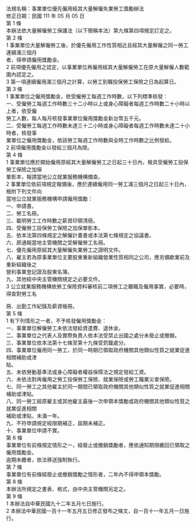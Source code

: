 法規名稱：事業單位優先僱用經其大量解僱失業勞工獎勵辦法  
修正日期：民國 111 年 05 月 05 日  
第 1 條  
本辦法依大量解僱勞工保護法（以下簡稱本法）第九條第四項規定訂定之。  
第 2 條  
1 事業單位大量解僱勞工後，於優先僱用工作性質相近且經其大量解僱之同一勞工連續滿三個月  
者，得申請僱用獎勵金。  
2 前項優先僱用之認定，以事業單位再僱用經其大量解僱勞工在原大量解僱人數範圍內認定之。  
3 第一項連續僱用滿三個月之計算，以勞工到職投保勞工保險之日為起算日。  
第 3 條  
1 事業單位之僱用獎勵金，依受僱勞工每週工作時數，以下列標準核發：  
一、受僱勞工每週工作時數三十二小時以上或身心障礙者每週工作時數二十小時以上者，依受僱  
勞工人數，每人每月核發事業單位僱用獎勵金新台幣五千元。  
二、受僱勞工每週工作時數未達三十二小時或身心障礙者每週工作時數未達二十小時者，核發事  
業單位之僱用獎勵金，依該勞工每週工作時數與全時工作時數之比例發給。  
2 前項僱用獎勵金以發給三個月為限。  
第 4 條  
1 事業單位應於開始僱用原經其大量解僱勞工之日起三十日內，檢具受僱勞工投保勞工保險之加保  
單影本，報請當地公立就業服務機構備查。  
2 事業單位依前項規定報備後，應於連續僱用同一勞工滿三個月之日起三十日內，檢附下列文件向  
當地公立就業服務機構申請僱用獎勵：  
一、申請書。  
二、勞工名冊。  
三、載明勞工工作時數之薪資印領清冊。  
四、受僱勞工投保勞工保險之加保單影本。  
五、依本法第四條規定之解僱計畫書或本法第七條規定之協議書。  
六、原通報當地主管機關之受解僱勞工名冊。  
七、優先僱用原經其大量解僱失業勞工之證明文件。  
八、雇主若為原事業單位主要股東重新組織營業性質相同之公司，應另備歇業前及重新組織後之  
營利事業登記證及股東名簿。  
九、其他經中央主管機關規定之必要文件。  
3 公立就業服務機構依勞工保險資料審核前二項勞工之離職及僱用事實，必要時，得查對勞工名  


冊、出勤工作紀錄及薪資帳冊。  
第 5 條  
1 有下列情形之一者，不予核發僱用獎勵金：  
一、事業單位解僱勞工未依法發給資遣費、退休金。  
二、事業單位之代表人及實際負責人依本法受禁止出國之處分未廢止或撤銷。  
三、事業單位依本法第十七條至第十九條受罰鍰處分。  
四、事業單位僱用同一勞工，於同一時期已領取政府機關其他類似性質之就業促進相關補助或津  
貼。  
五、未依勞動基準法或身心障礙者權益保障法之規定發給工資。  
六、未依法對再僱用之勞工投保勞工保險、就業保險或勞工職業災害保險。  
七、同一勞工之其他雇主於同一期間已領取政府機關其他類似性質之就業促進相關補助或津貼。  
八、同一勞工經原雇主或其他雇主最後一次申領本獎勵或政府機關其他類似性質之就業促進相關  
補助或津貼，未滿一年。  
九、不符申請規定經限期補正，屆期未補正。  
十、事業單位申請不實。  
第 6 條  
事業單位有前條規定情形之一，經廢止或撤銷獎勵者，應依通知期限繳回已領取之僱用獎勵金。  
逾期未繳者，依法移送強制執行。  
第 7 條  
事業單位有前條經廢止或撤銷獎勵之情形者，二年內不得申領本獎勵。  
第 8 條  
本辦法所規定之書表、格式，由中央主管機關另定之。  
第 9 條  
1 本辦法自中華民國九十二年五月七日施行。  
2 本辦法中華民國一百十一年五月五日修正發布之條文，自一百十一年五月一日施行。  


